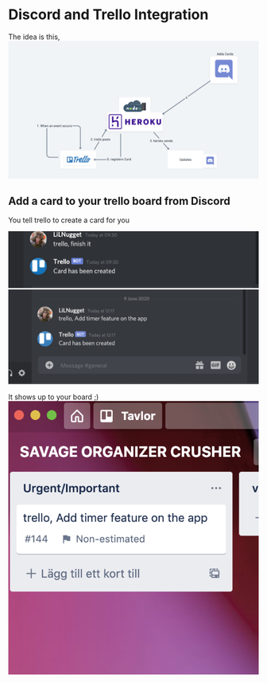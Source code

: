 # Discord and Trello Integration
The idea is this,
![](https://github.com/mosh98/Discord_Trello_Bot/blob/master/Screenshot%202020-06-09%20at%2012.29.17.png)


## Add a card to your trello board from Discord

You tell trello to create a card for you

![alt text](https://github.com/mosh98/Discord_Trello_Bot/blob/master/Screenshot%202020-06-09%20at%2009.31.25.png)
![alt text](https://github.com/mosh98/Discord_Trello_Bot/blob/master/Screenshot%202020-06-09%20at%2012.17.29.png)

It shows up to your board ;)
![](https://github.com/mosh98/Discord_Trello_Bot/blob/master/Screenshot%202020-06-09%20at%2012.17.39.png)
